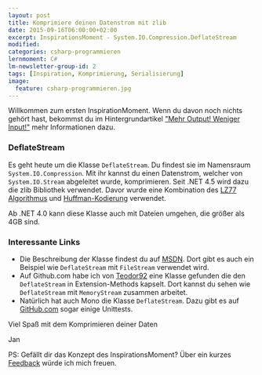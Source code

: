 ```yaml
---
layout: post
title: Komprimiere deinen Datenstrom mit zlib
date: 2015-09-16T06:00:00+02:00
excerpt: InspirationsMoment - System.IO.Compression.DeflateStream
modified:
categories: csharp-programmieren
lernmoment: C#
lm-newsletter-group-id: 2
tags: [Inspiration, Komprimierung, Serialisierung]
image:
  feature: csharp-programmieren.jpg
---
```


Willkommen zum ersten InspirationMoment. Wenn du davon noch nichts gehört hast, bekommst du im Hintergrundartikel ["Mehr Output! Weniger Input!"](/hintergrund/mehr-output-weniger-input/) mehr Informationen dazu.

### DeflateStream

Es geht heute um die Klasse `DeflateStream`. Du findest sie im Namensraum `System.IO.Compression`. Mit ihr kannst du einen Datenstrom, welcher von `System.IO.Stream` abgeleitet wurde, komprimieren. Seit .NET 4.5 wird dazu die zlib Bibliothek verwendet. Davor wurde eine Kombination des [LZ77 Algorithmus](https://de.wikipedia.org/wiki/LZ77) und [Huffman-Kodierung](https://de.wikipedia.org/wiki/Huffman-Kodierung) verwendet.

Ab .NET 4.0 kann diese Klasse auch mit Dateien umgehen, die größer als 4GB sind.

### Interessante Links 

-	Die Beschreibung der Klasse findest du auf [MSDN](https://msdn.microsoft.com/de-de/library/system.io.compression.deflatestream(v=vs.110).aspx). Dort gibt es auch ein Beispiel wie `DeflateStream` mit `FileStream` verwendet wird.
-	Auf Github.com habe ich von [Teodor92](https://github.com/Teodor92/University/blob/master/eBusiness/SimpleBookstore/SimpleBookStore.Common/Extensions/CompressStringExtensions.cs) eine Klasse gefunden die den `DeflateStream` in Extension-Methods kapselt. Dort kannst du sehen wie `DeflateStream` mit `MemoryStream` zusammen arbeitet.
-	Natürlich hat auch Mono die Klasse `DeflateStream`. Dazu gibt es auf [GitHub.com](https://github.com/n4t/mono/blob/master/mcs/class/System/Test/System.IO.Compression/DeflateStreamTest.cs) sogar einige Unittests.


Viel Spaß mit dem Komprimieren deiner Daten

Jan


PS: Gefällt dir das Konzept des InspirationsMoment? Über ein kurzes [Feedback](mailto:jan@lernmoment.de) würde ich mich freuen.
